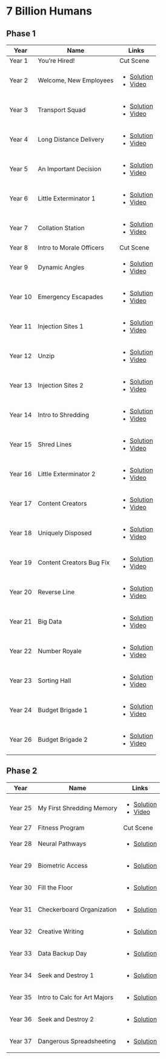 # 7 Billion Humans

## Phase 1

| Year    | Name                     | Links                                                                                                       |
|---------|--------------------------|-------------------------------------------------------------------------------------------------------------|
| Year 1  | You’re Hired!            | Cut Scene                                                                                                   |
| Year 2  | Welcome, New Employees   | <ul><li>[Solution](Year02/README.md)</li><li>[Video](https://www.youtube.com/watch?v=4mtJ3X_XIJ8)</li></ul> |
| Year 3  | Transport Squad          | <ul><li>[Solution](Year03/README.md)</li><li>[Video](https://www.youtube.com/watch?v=4mtJ3X_XIJ8)</li></ul> |
| Year 4  | Long Distance Delivery   | <ul><li>[Solution](Year04/README.md)</li><li>[Video](https://www.youtube.com/watch?v=4mtJ3X_XIJ8)</li></ul> |
| Year 5  | An Important Decision    | <ul><li>[Solution](Year05/README.md)</li><li>[Video](https://www.youtube.com/watch?v=4mtJ3X_XIJ8)</li></ul> |
| Year 6  | Little Exterminator 1    | <ul><li>[Solution](Year06/README.md)</li><li>[Video](https://www.youtube.com/watch?v=4mtJ3X_XIJ8)</li></ul> |
| Year 7  | Collation Station        | <ul><li>[Solution](Year07/README.md)</li><li>[Video](https://www.youtube.com/watch?v=4mtJ3X_XIJ8)</li></ul> |
| Year 8  | Intro to Morale Officers | Cut Scene                                                                                                   |
| Year 9  | Dynamic Angles           | <ul><li>[Solution](Year09/README.md)</li><li>[Video](https://www.youtube.com/watch?v=1-6M_yS5SmQ)</li></ul> |
| Year 10 | Emergency Escapades      | <ul><li>[Solution](Year10/README.md)</li><li>[Video](https://www.youtube.com/watch?v=1-6M_yS5SmQ)</li></ul> |
| Year 11 | Injection Sites 1        | <ul><li>[Solution](Year11/README.md)</li><li>[Video](https://www.youtube.com/watch?v=1-6M_yS5SmQ)</li></ul> |
| Year 12 | Unzip                    | <ul><li>[Solution](Year12/README.md)</li><li>[Video](https://www.youtube.com/watch?v=DlpgCLl9MTo)</li></ul> |
| Year 13 | Injection Sites 2        | <ul><li>[Solution](Year13/README.md)</li><li>[Video](https://www.youtube.com/watch?v=DlpgCLl9MTo)</li></ul> |
| Year 14 | Intro to Shredding       | <ul><li>[Solution](Year14/README.md)</li><li>[Video](https://www.youtube.com/watch?v=DlpgCLl9MTo)</li></ul> |
| Year 15 | Shred Lines              | <ul><li>[Solution](Year15/README.md)</li><li>[Video](https://www.youtube.com/watch?v=Xm7pqxbYgOg)</li></ul> |
| Year 16 | Little Exterminator 2    | <ul><li>[Solution](Year16/README.md)</li><li>[Video](https://www.youtube.com/watch?v=Xm7pqxbYgOg)</li></ul> |
| Year 17 | Content Creators         | <ul><li>[Solution](Year17/README.md)</li><li>[Video](https://www.youtube.com/watch?v=Xm7pqxbYgOg)</li></ul> |
| Year 18 | Uniquely Disposed        | <ul><li>[Solution](Year18/README.md)</li><li>[Video](https://www.youtube.com/watch?v=Xm7pqxbYgOg)</li></ul> |
| Year 19 | Content Creators Bug Fix | <ul><li>[Solution](Year19/README.md)</li><li>[Video](https://www.youtube.com/watch?v=Xm7pqxbYgOg)</li></ul> |
| Year 20 | Reverse Line             | <ul><li>[Solution](Year20/README.md)</li><li>[Video](https://www.youtube.com/watch?v=Xm7pqxbYgOg)</li></ul> |
| Year 21 | Big Data                 | <ul><li>[Solution](Year21/README.md)</li><li>[Video](https://www.youtube.com/watch?v=ONfqP2TH_T0)</li></ul> |
| Year 22 | Number Royale            | <ul><li>[Solution](Year22/README.md)</li><li>[Video](https://www.youtube.com/watch?v=ONfqP2TH_T0)</li></ul> |
| Year 23 | Sorting Hall             | <ul><li>[Solution](Year23/README.md)</li><li>[Video](https://www.youtube.com/watch?v=ONfqP2TH_T0)</li></ul> |
| Year 24 | Budget Brigade 1         | <ul><li>[Solution](Year24/README.md)</li><li>[Video](https://www.youtube.com/watch?v=ONfqP2TH_T0)</li></ul> |
| Year 26 | Budget Brigade 2         | <ul><li>[Solution](Year26/README.md)</li><li>[Video](https://www.youtube.com/watch?v=jCHxZWsfqWM)</li></ul> |

## Phase 2

| Year    | Name                         | Links                                                                                                       |
|---------|------------------------------|-------------------------------------------------------------------------------------------------------------|
| Year 25 | My First Shredding Memory    | <ul><li>[Solution](Year25/README.md)</li><li>[Video](https://www.youtube.com/watch?v=jCHxZWsfqWM)</li></ul> |
| Year 27 | Fitness Program              | Cut Scene                                                                                                   |
| Year 28 | Neural Pathways              | <ul><li>[Solution](Year28/README.md)</li></ul>                                                              |
| Year 29 | Biometric Access             | <ul><li>[Solution](Year29/README.md)</li></ul>                                                              |
| Year 30 | Fill the Floor               | <ul><li>[Solution](Year30/README.md)</li></ul>                                                              |
| Year 31 | Checkerboard Organization    | <ul><li>[Solution](Year31/README.md)</li></ul>                                                              |
| Year 32 | Creative Writing             | <ul><li>[Solution](Year32/README.md)</li></ul>                                                              |
| Year 33 | Data Backup Day              | <ul><li>[Solution](Year33/README.md)</li></ul>                                                              |
| Year 34 | Seek and Destroy 1           | <ul><li>[Solution](Year34/README.md)</li></ul>                                                              |
| Year 35 | Intro to Calc for Art Majors | <ul><li>[Solution](Year35/README.md)</li></ul>                                                              |
| Year 36 | Seek and Destroy 2           | <ul><li>[Solution](Year36/README.md)</li></ul>                                                              |
| Year 37 | Dangerous Spreadsheeting     | <ul><li>[Solution](Year37/README.md)</li></ul>                                                              |

